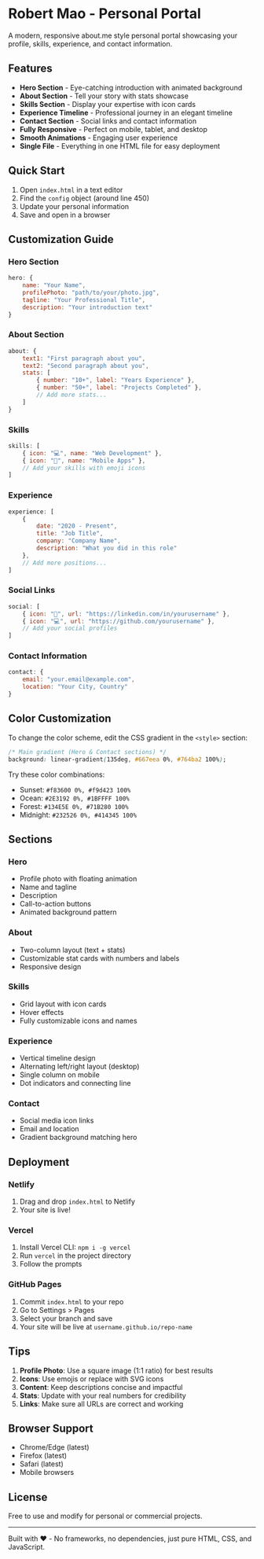 # Robert Mao - Personal Portal

A modern, responsive about.me style personal portal showcasing your profile, skills, experience, and contact information.

## Features

- **Hero Section** - Eye-catching introduction with animated background
- **About Section** - Tell your story with stats showcase
- **Skills Section** - Display your expertise with icon cards
- **Experience Timeline** - Professional journey in an elegant timeline
- **Contact Section** - Social links and contact information
- **Fully Responsive** - Perfect on mobile, tablet, and desktop
- **Smooth Animations** - Engaging user experience
- **Single File** - Everything in one HTML file for easy deployment

## Quick Start

1. Open `index.html` in a text editor
2. Find the `config` object (around line 450)
3. Update your personal information
4. Save and open in a browser

## Customization Guide

### Hero Section
```javascript
hero: {
    name: "Your Name",
    profilePhoto: "path/to/your/photo.jpg",
    tagline: "Your Professional Title",
    description: "Your introduction text"
}
```

### About Section
```javascript
about: {
    text1: "First paragraph about you",
    text2: "Second paragraph about you",
    stats: [
        { number: "10+", label: "Years Experience" },
        { number: "50+", label: "Projects Completed" },
        // Add more stats...
    ]
}
```

### Skills
```javascript
skills: [
    { icon: "💻", name: "Web Development" },
    { icon: "📱", name: "Mobile Apps" },
    // Add your skills with emoji icons
]
```

### Experience
```javascript
experience: [
    {
        date: "2020 - Present",
        title: "Job Title",
        company: "Company Name",
        description: "What you did in this role"
    },
    // Add more positions...
]
```

### Social Links
```javascript
social: [
    { icon: "💼", url: "https://linkedin.com/in/yourusername" },
    { icon: "💻", url: "https://github.com/yourusername" },
    // Add your social profiles
]
```

### Contact Information
```javascript
contact: {
    email: "your.email@example.com",
    location: "Your City, Country"
}
```

## Color Customization

To change the color scheme, edit the CSS gradient in the `<style>` section:

```css
/* Main gradient (Hero & Contact sections) */
background: linear-gradient(135deg, #667eea 0%, #764ba2 100%);
```

Try these color combinations:
- Sunset: `#f83600 0%, #f9d423 100%`
- Ocean: `#2E3192 0%, #1BFFFF 100%`
- Forest: `#134E5E 0%, #71B280 100%`
- Midnight: `#232526 0%, #414345 100%`

## Sections

### Hero
- Profile photo with floating animation
- Name and tagline
- Description
- Call-to-action buttons
- Animated background pattern

### About
- Two-column layout (text + stats)
- Customizable stat cards with numbers and labels
- Responsive design

### Skills
- Grid layout with icon cards
- Hover effects
- Fully customizable icons and names

### Experience
- Vertical timeline design
- Alternating left/right layout (desktop)
- Single column on mobile
- Dot indicators and connecting line

### Contact
- Social media icon links
- Email and location
- Gradient background matching hero

## Deployment

### Netlify
1. Drag and drop `index.html` to Netlify
2. Your site is live!

### Vercel
1. Install Vercel CLI: `npm i -g vercel`
2. Run `vercel` in the project directory
3. Follow the prompts

### GitHub Pages
1. Commit `index.html` to your repo
2. Go to Settings > Pages
3. Select your branch and save
4. Your site will be live at `username.github.io/repo-name`

## Tips

1. **Profile Photo**: Use a square image (1:1 ratio) for best results
2. **Icons**: Use emojis or replace with SVG icons
3. **Content**: Keep descriptions concise and impactful
4. **Stats**: Update with your real numbers for credibility
5. **Links**: Make sure all URLs are correct and working

## Browser Support

- Chrome/Edge (latest)
- Firefox (latest)
- Safari (latest)
- Mobile browsers

## License

Free to use and modify for personal or commercial projects.

---

Built with ❤️ - No frameworks, no dependencies, just pure HTML, CSS, and JavaScript.
